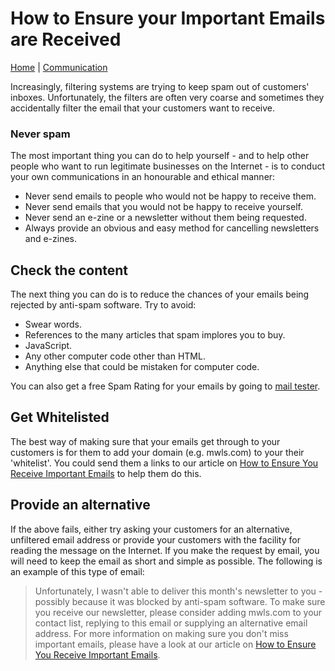 # How to Ensure your Important Emails are Received
[Home](https://mwlsdotcom.github.io/) | [Communication](https://mwlsdotcom.github.io/communication)

Increasingly, filtering systems are trying to keep spam out of customers' inboxes. Unfortunately, the filters are often very coarse and sometimes they accidentally filter the email that your customers want to receive.

<h3>Never spam</h3>

The most important thing you can do to help yourself - and to help other people who want to run legitimate businesses on the Internet - is to conduct your own communications in an honourable and ethical manner:

- Never send emails to people who would not be happy to receive them.
- Never send emails that you would not be happy to receive yourself.
- Never send an e-zine or a newsletter without them being requested.
- Always provide an obvious and easy method for cancelling newsletters and e-zines.

## Check the content

The next thing you can do is to reduce the chances of your emails being rejected by anti-spam software. Try to avoid:


- Swear words.
- References to the many articles that spam implores you to buy.
- JavaScript.
- Any other computer code other than HTML.
- Anything else that could be mistaken for computer code.


You can also get a free Spam Rating for your emails by going to [mail tester](https://www.mail-tester.com/).

## Get Whitelisted

The best way of making sure that your emails get through to your customers is for them to add your domain (e.g. mwls.com) to your their 'whitelist'. You could send them a links to our article on [How to Ensure You Receive Important Emails](../how-to-ensure-you-receive-important-emails) to help them do this.

## Provide an alternative

If the above fails, either try asking your customers for an alternative, unfiltered email address or provide your customers with the facility for reading the message on the Internet. If you make the request by email, you will need to keep the email as short and simple as possible. The following is an example of this type of email:

>Unfortunately, I wasn't able to deliver this month's newsletter to you - possibly because it was blocked by anti-spam software. To make sure you receive our newsletter, please consider adding mwls.com to your contact list, replying to this email or supplying an alternative email address. For more information on making sure you don't miss important emails, please have a look at our article on [How to Ensure You Receive Important Emails](https://mwls.com/blog/business/how-to-ensure-you-receive-important-emails/).

